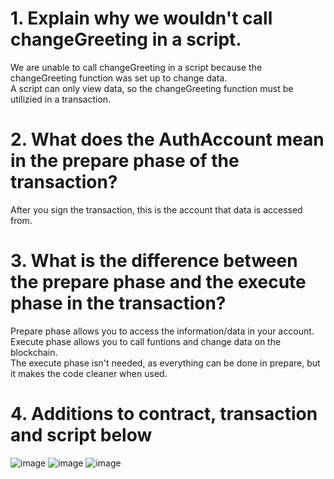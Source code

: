 
# 1. Explain why we wouldn't call changeGreeting in a script.
We are unable to call changeGreeting in a script because the changeGreeting function was set up to change data.  
A script can only view data, so the changeGreeting function must be utilizied in a transaction.

# 2. What does the AuthAccount mean in the prepare phase of the transaction?
After you sign the transaction, this is the account that data is accessed from.

# 3. What is the difference between the prepare phase and the execute phase in the transaction?
Prepare phase allows you to access the information/data in your account.
Execute phase allows you to call funtions and change data on the blockchain.  
The execute phase isn't needed, as everything can be done in prepare, but it makes the code cleaner when used.

# 4. Additions to contract, transaction and script below
![image](https://user-images.githubusercontent.com/104528601/167929416-6827e448-5cde-4de7-b067-9c79d1071c5e.png)
![image](https://user-images.githubusercontent.com/104528601/167929572-b392a063-a4e3-47e1-820b-a63adcd0a24b.png)
![image](https://user-images.githubusercontent.com/104528601/167929629-fa8c306e-6f98-4851-a524-f1329fe0d256.png)
